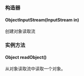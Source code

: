 ### 构造器
#### ObjectInputStream(InputStream in)
创建对象读取流
### 实例方法
#### Object readObject()
从对象读取流中读取一个对象。